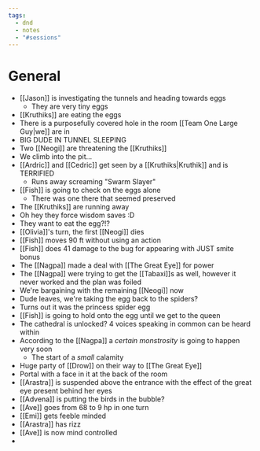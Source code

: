 ```yaml
---
tags:
  - dnd
  - notes
  - "#sessions"
---
```

# General
- [[Jason]] is investigating the tunnels and heading towards eggs
	- They are very tiny eggs
- [[Kruthiks]] are eating the eggs
- There is a purposefully covered hole in the room [[Team One Large Guy|we]] are in
- BIG DUDE IN TUNNEL SLEEPING
- Two [[Neogi]] are threatening the [[Kruthiks]]
- We climb into the pit...
- [[Ardric]] and [[Cedric]] get seen by a [[Kruthiks|Kruthik]] and is TERRIFIED
	- Runs away screaming "Swarm Slayer"
- [[Fish]] is going to check on the eggs alone
	- There was one there that seemed preserved
- The [[Kruthiks]] are running away
- Oh hey they force wisdom saves :D
- They want to eat the egg?!?
- [[Olivia]]'s turn, the first [[Neogi]] dies
- [[Fish]] moves 90 ft without using an action
- [[Fish]] does 41 damage to the bug for appearing with JUST smite bonus
- The [[Nagpa]] made a deal with [[The Great Eye]] for power
- The [[Nagpa]] were trying to get the [[Tabaxi]]s as well, however it never worked and the plan was foiled
- We're bargaining with the remaining [[Neogi]] now
- Dude leaves, we're taking the egg back to the spiders?
- Turns out it was the princess spider egg
- [[Fish]] is going to hold onto the egg until we get to the queen
- The cathedral is unlocked? 4 voices speaking in common can be heard within
- According to the [[Nagpa]] a *certain monstrosity* is going to happen very soon
	- The start of a *small* calamity
- Huge party of [[Drow]] on their way to [[The Great Eye]]
- Portal with a face in it at the back of the room
-  [[Arastra]] is suspended above the entrance with the effect of the great eye present behind her eyes
- [[Advena]] is putting the birds in the bubble?
- [[Ave]] goes from 68 to 9 hp in one turn
- [[Emi]] gets feeble minded
- [[Arastra]] has rizz
- [[Ave]] is now mind controlled
- 